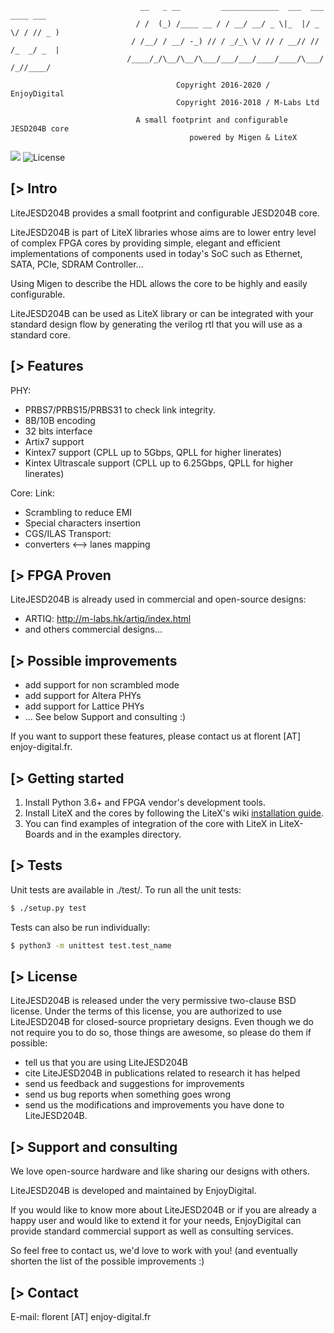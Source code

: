 ```
                             __   _ __         _____________  ___  ___  ____ ___
                            / /  (_) /____ __ / / __/ __/ _ \|_  |/ _ \/ / // _ )
                           / /__/ / __/ -_) // / _/_\ \/ // / __// // /_  _/ _  |
                          /____/_/\__/\__/\___/___/___/____/____/\___/ /_//____/

                                     Copyright 2016-2020 / EnjoyDigital
                                     Copyright 2016-2018 / M-Labs Ltd

                            A small footprint and configurable JESD204B core
                                        powered by Migen & LiteX
```

[![](https://travis-ci.com/enjoy-digital/litejesd204b.svg?branch=master)](https://travis-ci.com/enjoy-digital/litejesd204b) ![License](https://img.shields.io/badge/License-BSD%202--Clause-orange.svg)


[> Intro
--------
LiteJESD204B provides a small footprint and configurable JESD204B core.

LiteJESD204B is part of LiteX libraries whose aims are to lower entry level of
complex FPGA cores by providing simple, elegant and efficient implementations
of components used in today's SoC such as Ethernet, SATA, PCIe, SDRAM Controller...

Using Migen to describe the HDL allows the core to be highly and easily configurable.

LiteJESD204B can be used as LiteX library or can be integrated with your standard
design flow by generating the verilog rtl that you will use as a standard core.

[> Features
-----------
PHY:
 - PRBS7/PRBS15/PRBS31 to check link integrity.
 - 8B/10B encoding
 - 32 bits interface
 - Artix7 support
 - Kintex7 support (CPLL up to 5Gbps, QPLL for higher linerates)
 - Kintex Ultrascale support (CPLL up to 6.25Gbps, QPLL for higher linerates)

Core:
 Link:
  - Scrambling to reduce EMI
  - Special characters insertion
  - CGS/ILAS
 Transport:
  - converters <--> lanes mapping

[> FPGA Proven
---------------
LiteJESD204B is already used in commercial and open-source designs:
- ARTIQ: http://m-labs.hk/artiq/index.html
- and others commercial designs...

[> Possible improvements
------------------------
- add support for non scrambled mode
- add support for Altera PHYs
- add support for Lattice PHYs
- ... See below Support and consulting :)

If you want to support these features, please contact us at florent [AT]
enjoy-digital.fr.

[> Getting started
------------------
1. Install Python 3.6+ and FPGA vendor's development tools.
2. Install LiteX and the cores by following the LiteX's wiki [installation guide](https://github.com/enjoy-digital/litex/wiki/Installation).
3. You can find examples of integration of the core with LiteX in LiteX-Boards and in the examples directory.

[> Tests
--------
Unit tests are available in ./test/.
To run all the unit tests:
```sh
$ ./setup.py test
```

Tests can also be run individually:
```sh
$ python3 -m unittest test.test_name
```

[> License
----------
LiteJESD204B is released under the very permissive two-clause BSD license. Under
the terms of this license, you are authorized to use LiteJESD204B for closed-source
proprietary designs.
Even though we do not require you to do so, those things are awesome, so please
do them if possible:
 - tell us that you are using LiteJESD204B
 - cite LiteJESD204B in publications related to research it has helped
 - send us feedback and suggestions for improvements
 - send us bug reports when something goes wrong
 - send us the modifications and improvements you have done to LiteJESD204B.

[> Support and consulting
-------------------------
We love open-source hardware and like sharing our designs with others.

LiteJESD204B is developed and maintained by EnjoyDigital.

If you would like to know more about LiteJESD204B or if you are already a happy user
and would like to extend it for your needs, EnjoyDigital can provide standard
commercial support as well as consulting services.

So feel free to contact us, we'd love to work with you! (and eventually shorten
the list of the possible improvements :)

[> Contact
----------
E-mail: florent [AT] enjoy-digital.fr
